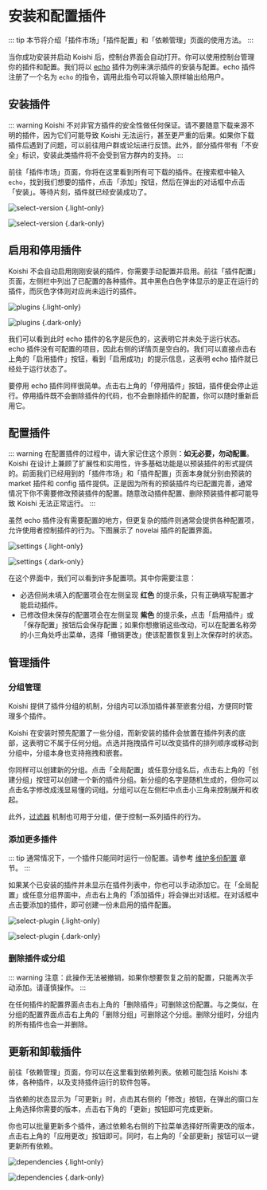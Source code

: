 # 安装和配置插件

::: tip
本节将介绍「插件市场」「插件配置」和「依赖管理」页面的使用方法。
:::

当你成功安装并启动 Koishi 后，控制台界面会自动打开。你可以使用控制台管理你的插件和配置。我们将以 [echo](../../plugins/common/echo.md) 插件为例来演示插件的安装与配置。echo 插件注册了一个名为 `echo` 的指令，调用此指令可以将输入原样输出给用户。

## 安装插件

::: warning
Koishi 不对非官方插件的安全性做任何保证。请不要随意下载来源不明的插件，因为它们可能导致 Koishi 无法运行，甚至更严重的后果。如果你下载插件后遇到了问题，可以前往用户群或论坛进行反馈。此外，部分插件带有「不安全」标识，安装此类插件将不会受到官方群内的支持。
:::

前往「插件市场」页面，你将在这里看到所有可下载的插件。在搜索框中输入 `echo`，找到我们想要的插件，点击「添加」按钮，然后在弹出的对话框中点击「安装」。等待片刻，插件就已经安装成功了。

![select-version](/manual/console/select-version.light.webp) {.light-only}

![select-version](/manual/console/select-version.dark.webp) {.dark-only}

## 启用和停用插件

Koishi 不会自动启用刚刚安装的插件，你需要手动配置并启用。前往「插件配置」页面，左侧栏中列出了已配置的各种插件。其中<span class="light-only">黑色</span><span class="dark-only">白色</span>字体显示的是正在运行的插件，而灰色字体则对应尚未运行的插件。

![plugins](/manual/console/plugins.light.webp) {.light-only}

![plugins](/manual/console/plugins.dark.webp) {.dark-only}

我们可以看到此时 echo 插件的名字是灰色的，这表明它并未处于运行状态。echo 插件没有可配置的项目，因此右侧的详情页是空白的。我们可以直接点击右上角的「启用插件」按钮，看到「启用成功」的提示信息，这表明 echo 插件就已经处于运行状态了。

要停用 echo 插件同样很简单。点击右上角的「停用插件」按钮，插件便会停止运行。停用插件既不会删除插件的代码，也不会删除插件的配置，你可以随时重新启用它。

## 配置插件

::: warning
在配置插件的过程中，请大家记住这个原则：**如无必要，勿动配置**。Koishi 在设计上兼顾了扩展性和实用性，许多基础功能是以预装插件的形式提供的。前面我们已经用到的「插件市场」和「插件配置」页面本身就分别由预装的 market 插件和 config 插件提供。正是因为所有的预装插件均已配置完善，通常情况下你不需要修改预装插件的配置。随意改动插件配置、删除预装插件都可能导致 Koishi 无法正常运行。
:::

虽然 echo 插件没有需要配置的地方，但更复杂的插件则通常会提供各种配置项，允许使用者控制插件的行为。下图展示了 novelai 插件的配置界面。

![settings](/manual/console/settings.light.webp) {.light-only}

![settings](/manual/console/settings.dark.webp) {.dark-only}

在这个界面中，我们可以看到许多配置项。其中你需要注意：

- 必选但尚未填入的配置项会在左侧呈现 <span style="font-weight: bold; color: var(--vp-c-red-light)">红色</span> 的提示条，只有正确填写配置才能启动插件。
- 已修改但未保存的配置项会在左侧呈现 <span style="font-weight: bold; color: var(--vp-c-brand)">紫色</span> 的提示条，点击「启用插件」或「保存配置」按钮后会保存配置；如果你想撤销这些改动，可以在配置名称旁的小三角处呼出菜单，选择「撤销更改」使该配置恢复到上次保存时的状态。

## 管理插件

### 分组管理

Koishi 提供了插件分组的机制，分组内可以添加插件甚至嵌套分组，方便同时管理多个插件。

Koishi 在安装时预先配置了一些分组，而新安装的插件会放置在插件列表的底部，这表明它不属于任何分组。点选并拖拽插件可以改变插件的排列顺序或移动到分组中，分组本身也支持拖拽和嵌套。

你同样可以创建新的分组。点击「全局配置」或任意分组名后，点击右上角的「创建分组」按钮可以创建一个新的插件分组。新分组的名字是随机生成的，但你可以点击名字修改成浅显易懂的词组。分组可以在左侧栏中点击小三角来控制展开和收起。

此外，[过滤器](../usage/filter.md) 机制也可用于分组，便于控制一系列插件的行为。

### 添加更多插件

::: tip
通常情况下，一个插件只能同时运行一份配置。请参考 [维护多份配置](../recipe/multiple.md) 章节。
:::

如果某个已安装的插件并未显示在插件列表中，你也可以手动添加它。在「全局配置」或任意分组界面中，点击右上角的「添加插件」将会弹出对话框。在对话框中点击要添加的插件，即可创建一份未启用的插件配置。

![select-plugin](/manual/console/select-plugin.light.webp) {.light-only}

![select-plugin](/manual/console/select-plugin.dark.webp) {.dark-only}

### 删除插件或分组

::: warning
注意：此操作无法被撤销，如果你想要恢复之前的配置，只能再次手动添加。请谨慎操作。
:::

在任何插件的配置界面点击右上角的「删除插件」可删除这份配置。与之类似，在分组的配置界面点击右上角的「删除分组」可删除这个分组。删除分组时，分组内的所有插件也会一并删除。

## 更新和卸载插件

前往「依赖管理」页面，你可以在这里看到依赖列表。依赖可能包括 Koishi 本体，各种插件，以及支持插件运行的软件包等。

当依赖的状态显示为「可更新」时，点击其右侧的「修改」按钮，在弹出的窗口左上角选择你需要的版本，点击右下角的「更新」按钮即可完成更新。

你也可以批量更新多个插件，通过依赖名右侧的下拉菜单选择好所需更改的版本，点击右上角的「应用更改」按钮即可。同时，右上角的「全部更新」按钮可以一键更新所有依赖。

![dependencies](/manual/console/dependencies.light.webp) {.light-only}

![dependencies](/manual/console/dependencies.dark.webp) {.dark-only}
